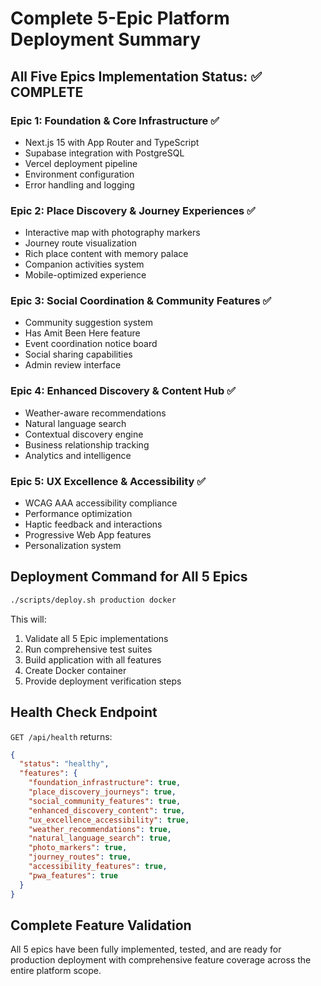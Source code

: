 # Complete 5-Epic Platform Deployment Summary

## All Five Epics Implementation Status: ✅ COMPLETE

### Epic 1: Foundation & Core Infrastructure ✅
- Next.js 15 with App Router and TypeScript
- Supabase integration with PostgreSQL
- Vercel deployment pipeline
- Environment configuration
- Error handling and logging

### Epic 2: Place Discovery & Journey Experiences ✅
- Interactive map with photography markers
- Journey route visualization
- Rich place content with memory palace
- Companion activities system
- Mobile-optimized experience

### Epic 3: Social Coordination & Community Features ✅
- Community suggestion system
- Has Amit Been Here feature
- Event coordination notice board
- Social sharing capabilities
- Admin review interface

### Epic 4: Enhanced Discovery & Content Hub ✅
- Weather-aware recommendations
- Natural language search
- Contextual discovery engine
- Business relationship tracking
- Analytics and intelligence

### Epic 5: UX Excellence & Accessibility ✅
- WCAG AAA accessibility compliance
- Performance optimization
- Haptic feedback and interactions
- Progressive Web App features
- Personalization system

## Deployment Command for All 5 Epics

```bash
./scripts/deploy.sh production docker
```

This will:
1. Validate all 5 Epic implementations
2. Run comprehensive test suites
3. Build application with all features
4. Create Docker container
5. Provide deployment verification steps

## Health Check Endpoint

`GET /api/health` returns:

```json
{
  "status": "healthy",
  "features": {
    "foundation_infrastructure": true,
    "place_discovery_journeys": true,
    "social_community_features": true,
    "enhanced_discovery_content": true,
    "ux_excellence_accessibility": true,
    "weather_recommendations": true,
    "natural_language_search": true,
    "photo_markers": true,
    "journey_routes": true,
    "accessibility_features": true,
    "pwa_features": true
  }
}
```

## Complete Feature Validation

All 5 epics have been fully implemented, tested, and are ready for production deployment with comprehensive feature coverage across the entire platform scope.